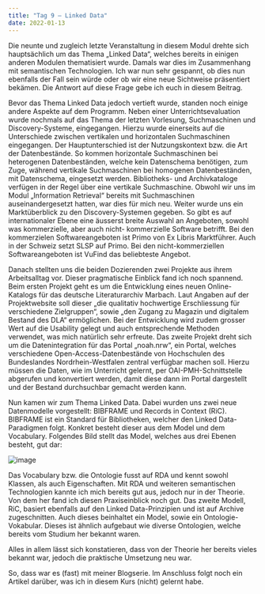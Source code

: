 ```yaml
---
title: "Tag 9 – Linked Data"
date: 2022-01-13
---
```


Die neunte und zugleich letzte Veranstaltung in diesem Modul drehte sich hauptsächlich um das Thema „Linked Data“, welches bereits in einigen anderen Modulen thematisiert wurde. 
Damals war dies im Zusammenhang mit semantischen Technologien. Ich war nun sehr gespannt, ob dies nun ebenfalls der Fall sein würde oder ob wir eine neue Sichtweise präsentiert 
bekämen. Die Antwort auf diese Frage gebe ich euch in diesem Beitrag. 

Bevor das Thema Linked Data jedoch vertieft wurde, standen noch einige andere Aspekte auf dem Programm. Neben einer Unterrichtsevaluation wurde nochmals auf das Thema der letzten 
Vorlesung, Suchmaschinen und Discovery-Systeme, eingegangen. Hierzu wurde einerseits auf die Unterschiede zwischen vertikalen und horizontalen Suchmaschinen eingegangen. Der 
Hauptunterschied ist der Nutzungskontext bzw. die Art der Datenbestände. So kommen horizontale Suchmaschinen bei heterogenen Datenbeständen, welche kein Datenschema benötigen, 
zum Zuge, während vertikale Suchmaschinen bei homogenen Datenbeständen, mit Datenschema, eingesetzt werden. Bibliotheks- und Archivkataloge verfügen in der Regel über eine 
vertikale Suchmaschine. Obwohl wir uns im Modul „Information Retrieval“ bereits mit Suchmaschinen auseinandergesetzt hatten, war dies für mich neu. Weiter wurde uns ein 
Marktüberblick zu den Discovery-Systemen gegeben. So gibt es auf internationaler Ebene eine äusserst breite Auswahl an Angeboten, sowohl was kommerzielle, aber auch nicht-
kommerzielle Software betrifft. Bei den kommerzielen Softwareangeboten ist Primo von Ex Libris Marktführer. Auch in der Schweiz setzt SLSP auf Primo. Bei den nicht-kommerziellen 
Softwareangeboten ist VuFind das beliebteste Angebot. 

Danach stellten uns die beiden Dozierenden zwei Projekte aus ihrem Arbeitsalltag vor. Dieser pragmatische Einblick fand ich noch spannend. Beim ersten Projekt geht es um die 
Entwicklung eines neuen Online-Katalogs für das deutsche Literaturarchiv Marbach. Laut Angaben auf der Projektwebsite soll dieser „die qualitativ hochwertige Erschliessung für 
verschiedene Zielgruppen“, sowie „den Zugang zu Magazin und digitalem Bestand des DLA“ ermöglichen. Bei der Entwicklung wird zudem grosser Wert auf die Usability gelegt und auch 
entsprechende Methoden verwendet, was mich natürlich sehr erfreute. Das zweite Projekt dreht sich um die Datenintegration für das Portal „noah.nrw“, ein Portal, welches 
verschiedene Open-Access-Datenbestände von Hochschulen des Bundeslandes Nordrhein-Westfalen zentral verfügbar machen soll. Hierzu müssen die Daten, wie im Unterricht gelernt, per 
OAI-PMH-Schnittstelle abgerufen und konvertiert werden, damit diese dann im Portal dargestellt und der Bestand durchsuchbar gemacht werden kann. 

Nun kamen wir zum Thema Linked Data. Dabei wurden uns zwei neue Datenmodelle vorgestellt: BIBFRAME und Records in Context (RiC). BIBFRAME ist ein Standard für Bibliotheken, welcher 
den Linked Data-Paradigmen folgt. Konkret besteht dieser aus dem Model und dem Vocabulary. Folgendes Bild stellt das Model, welches aus drei Ebenen besteht, gut dar: 
 
![image](https://user-images.githubusercontent.com/81507183/151699292-07ecd9be-37cb-45d1-9414-f05dc163b03f.png)


Das Vocabulary bzw. die Ontologie fusst auf RDA und kennt sowohl Klassen, als auch Eigenschaften. Mit RDA und weiteren semantischen Technologien kannte ich mich bereits gut aus, 
jedoch nur in der Theorie. Von dem her fand ich diesen Praxiseinblick noch gut. Das zweite Modell, RiC, basiert ebenfalls auf den Linked Data-Prinzipien und ist auf Archive 
zugeschnitten. Auch dieses beinhaltet ein Model, sowie ein Ontologie-Vokabular. Dieses ist ähnlich aufgebaut wie diverse Ontologien, welche bereits vom Studium her bekannt waren.

Alles in allem lässt sich konstatieren, dass von der Theorie her bereits vieles bekannt war, jedoch die praktische Umsetzung neu war. 

So, dass war es (fast) mit meiner Blogserie. Im Anschluss folgt noch ein Artikel darüber, was ich in diesem Kurs (nicht) gelernt habe. 
